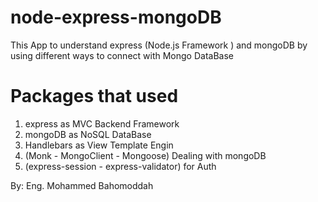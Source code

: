 # node-express-mongoDB
This App to understand express (Node.js Framework ) and mongoDB
by using different ways to connect with Mongo DataBase

# Packages that used 
1. express as MVC Backend Framework
2. mongoDB as NoSQL DataBase
3. Handlebars as View Template Engin
4. (Monk - MongoClient - Mongoose) Dealing with mongoDB
5. (express-session - express-validator) for Auth

By: Eng. Mohammed Bahomoddah
